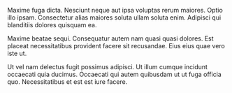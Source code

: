 Maxime fuga dicta. Nesciunt neque aut ipsa voluptas rerum maiores. Optio illo ipsam. Consectetur alias maiores soluta ullam soluta enim. Adipisci qui blanditiis dolores quisquam ea.
 Maxime beatae sequi. Consequatur autem nam quasi quasi dolores. Est placeat necessitatibus provident facere sit recusandae. Eius eius quae vero iste ut.
 Ut vel nam delectus fugit possimus adipisci. Ut illum cumque incidunt occaecati quia ducimus. Occaecati qui autem quibusdam ut ut fuga officia quo. Necessitatibus et est est iure facere.